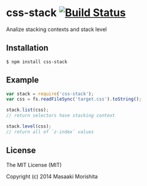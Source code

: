 # css-stack [![Build Status](https://travis-ci.org/morishitter/css-stack.svg)](https://travis-ci.org/morishitter/css-stack)

Analize stacking contexts and stack level

## Installation

```shell
$ npm install css-stack
```

## Example

```javascript
var stack = require('css-stack');
var css = fs.readFileSync('target.css').toString();

stack.list(css);
// return selectors have stacking context

stack.level(css);
// return all of `z-index` values
```

## License

The MIT License (MIT)

Copyright (c) 2014 Masaaki Morishita
